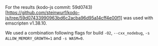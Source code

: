 For the results (kodo-js commit: 59d0743)[https://github.com/steinwurf/kodo-js/tree/59d07433990963bd6c2acba96d95a14cff4e00f1] was used with emscripten v1.38.10.

We used a combination following flags for build `-O2`, `--cxx_nodebug`,  `-s ALLOW_MEMORY_GROWTH=1` and `-s WASM=0`.
